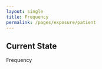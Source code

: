 ```yaml
---
layout: single
title: Frequency
permalink: /pages/exposure/patient
---
```


## Current State

Frequency

